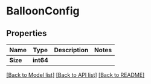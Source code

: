 # BalloonConfig

## Properties

Name | Type | Description | Notes
------------ | ------------- | ------------- | -------------
**Size** | **int64** |  |

[[Back to Model list]](../README.md#documentation-for-models) [[Back to API list]](../README.md#documentation-for-api-endpoints) [[Back to README]](../README.md)


